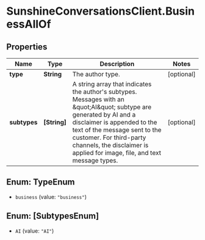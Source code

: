 # SunshineConversationsClient.BusinessAllOf

## Properties

Name | Type | Description | Notes
------------ | ------------- | ------------- | -------------
**type** | **String** | The author type. | [optional] 
**subtypes** | **[String]** | A string array that indicates the author&#39;s subtypes. Messages with an \&quot;AI\&quot; subtype are generated by AI  and a disclaimer is appended to the text of the message sent to the customer. For third-party channels,  the disclaimer is applied for image, file, and text message types.  | [optional] 



## Enum: TypeEnum


* `business` (value: `"business"`)





## Enum: [SubtypesEnum]


* `AI` (value: `"AI"`)




